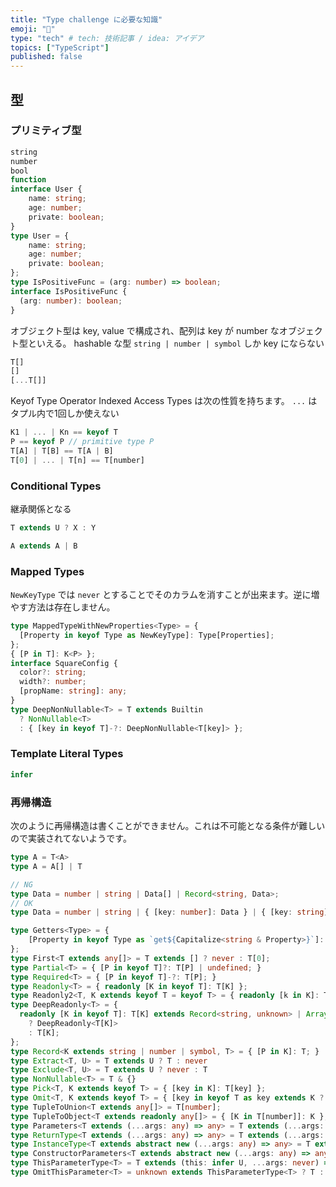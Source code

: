 ```yaml
---
title: "Type challenge に必要な知識"
emoji: "📌"
type: "tech" # tech: 技術記事 / idea: アイデア
topics: ["TypeScript"]
published: false
---
```


## 型

### プリミティブ型

```ts
string
number
bool
function
interface User {
    name: string;
    age: number;
    private: boolean;
}
type User = {
    name: string;
    age: number;
    private: boolean;
};
type IsPositiveFunc = (arg: number) => boolean;
interface IsPositiveFunc {
  (arg: number): boolean;
}
```

オブジェクト型は key, value で構成され、配列は key が number なオブジェクト型といえる。
hashable な型 `string | number | symbol` しか key にならない

```ts
T[]
[]
[...T[]]
```

Keyof Type Operator
Indexed Access Types は次の性質を持ちます。
`...` はタプル内で1回しか使えない

```ts
K1 | ... | Kn == keyof T
P == keyof P // primitive type P
T[A] | T[B] == T[A | B]
T[0] | ... | T[n] == T[number]
```

### Conditional Types
継承関係となる

```ts
T extends U ? X : Y
```

```ts
A extends A | B
```

### Mapped Types

`NewKeyType` では `never` とすることでそのカラムを消すことが出来ます。逆に増やす方法は存在しません。

```ts
type MappedTypeWithNewProperties<Type> = {
  [Property in keyof Type as NewKeyType]: Type[Properties];
};
{ [P in T]: K<P> };
interface SquareConfig {
  color?: string;
  width?: number;
  [propName: string]: any;
}
type DeepNonNullable<T> = T extends Builtin
  ? NonNullable<T>
  : { [key in keyof T]-?: DeepNonNullable<T[key]> };
```

### Template Literal Types

```ts
infer
```


### 再帰構造

次のように再帰構造は書くことができません。これは不可能となる条件が難しいので実装されてないようです。

```ts
type A = T<A>
type A = A[] | T

// NG
type Data = number | string | Data[] | Record<string, Data>;
// OK
type Data = number | string | { [key: number]: Data } | { [key: string]: Data };
```


```ts
type Getters<Type> = {
    [Property in keyof Type as `get${Capitalize<string & Property>}`]: () => Type[Property]
};
type First<T extends any[]> = T extends [] ? never : T[0];
type Partial<T> = { [P in keyof T]?: T[P] | undefined; }
type Required<T> = { [P in keyof T]-?: T[P]; }
type Readonly<T> = { readonly [K in keyof T]: T[K] };
type Readonly2<T, K extends keyof T = keyof T> = { readonly [k in K]: T[k] } & Omit<T, K>;
type DeepReadonly<T> = {
  readonly [K in keyof T]: T[K] extends Record<string, unknown> | Array<unknown>
    ? DeepReadonly<T[K]>
    : T[K];
};
type Record<K extends string | number | symbol, T> = { [P in K]: T; }
type Extract<T, U> = T extends U ? T : never
type Exclude<T, U> = T extends U ? never : T
type NonNullable<T> = T & {}
type Pick<T, K extends keyof T> = { [key in K]: T[key] };
type Omit<T, K extends keyof T> = { [key in keyof T as key extends K ? never : key]: T[key]; };
type TupleToUnion<T extends any[]> = T[number];
type TupleToObject<T extends readonly any[]> = { [K in T[number]]: K };
type Parameters<T extends (...args: any) => any> = T extends (...args: infer P) => any ? P : never
type ReturnType<T extends (...args: any) => any> = T extends (...args: any) => infer R ? R : never
type InstanceType<T extends abstract new (...args: any) => any> = T extends abstract new (...args: any) => infer R ? R : any
type ConstructorParameters<T extends abstract new (...args: any) => any> = T extends abstract new (...args: infer P) => any ? P : never
type ThisParameterType<T> = T extends (this: infer U, ...args: never) => any ? U : unknown
type OmitThisParameter<T> = unknown extends ThisParameterType<T> ? T : T extends (...args: infer A) => infer R ? (...args: A) => R : T
```
